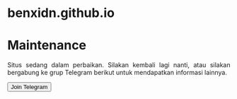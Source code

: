 # benxidn.github.io
<html>
<body>
  <h1>Maintenance</h1>
  <p style="text-align:justify">Situs sedang dalam perbaikan. Silakan kembali lagi nanti, atau silakan bergabung ke grup Telegram berikut untuk mendapatkan informasi lainnya.</p>
  <input type="button" value="Join Telegram" onclick="this.value='Loading . . .';location.href='https://t.me/dextermodzz'" />
</body>
</html>
